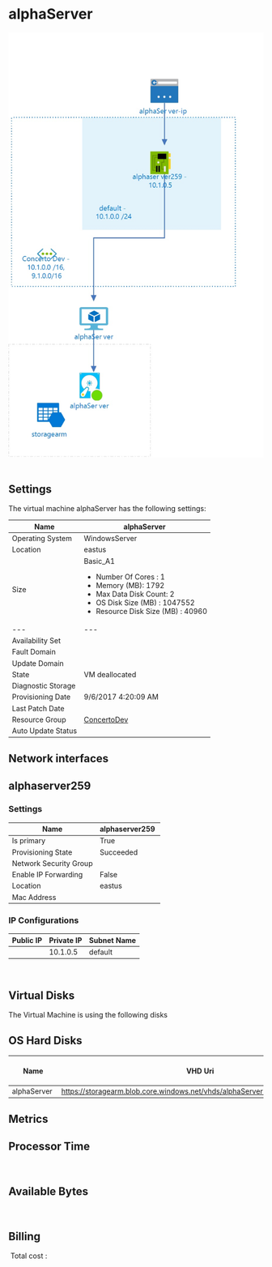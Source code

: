 # alphaServer
![Cloudockit](../assets/8d1948aba05444eea2059e648e69fc8f.jpg) 
## Settings
The virtual machine alphaServer has the following settings:

| Name | alphaServer  |
| --- | --- |
| Operating System | WindowsServer  |
| Location | eastus  |
| Size | Basic_A1 <passthrough><ul><li><span>Number</span><span> </span><span>Of</span><span> </span><span>Cores</span><span> :</span><span> </span>1</li><li><span>Memory</span><span> (</span><span>MB</span><span>): </span>1792</li><li><span>Max</span><span> </span><span>Data</span><span> </span><span>Disk</span><span> </span><span>Count</span><span>: </span>2</li><li><span>OS Disk Size (MB</span><span>) :</span><span> </span>1047552</li><li><span>Resource Disk Size (MB</span><span>) :</span><span> </span>40960</li></ul></passthrough> |
| --- | --- |
| Availability Set |   |
| Fault Domain |   |
| Update Domain |   |
| State | VM deallocated  |
| Diagnostic Storage |   |
| Provisioning Date | 9/6/2017 4:20:09 AM  |
| Last Patch Date |   |
| Resource Group | [ConcertoDev](ConcertoDev--200931608.md)  |
| Auto Update Status |   |



## Network interfaces

## alphaserver259

### Settings


| Name | alphaserver259  |
| --- | --- |
| Is primary | True  |
| Provisioning State | Succeeded  |
| Network Security Group |   |
| Enable IP Forwarding | False  |
| Location | eastus  |
| Mac Address |   |



### IP Configurations


| Public IP | Private IP | Subnet Name |
| --- | --- | --- |
|   | 10.1.0.5  | default  |
 

## Virtual Disks
The Virtual Machine is using the following disks

## OS Hard Disks


| Name | VHD Uri | Size (GB) | Is Managed Disk | Host Caching |
| --- | --- | --- | --- | --- |
| alphaServer  | https://storagearm.blob.core.windows.net/vhds/alphaServer2016829161712.vhd  |   | False  | ReadWrite  |






## Metrics

## Processor Time
 
## Available Bytes
  




## Billing
 Total cost : 

